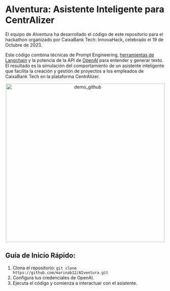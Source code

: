 # AIventura: Asistente Inteligente para CentrAlizer
El equipo de AIventura ha desarrollado el código de este repositorio para el hackathon organizado por CaixaBank Tech: InnovaHack, celebrado el 19 de Octubre de 2023.

Este código combina técnicas de Prompt Engineering, [herramientas de Langchain](https://python.langchain.com/docs/modules/agents/tools/) y la potencia de la API de [OpenAI](https://platform.openai.com/) para entender y generar texto. El resultado es la simulación del comportamiento de un asistente inteligente que facilita la creación y gestión de proyectos a los empleados de CaixaBank Tech en la plataforma CentrAlizer.

<p align="center">
  <img src="https://github.com/marinab12/AIventura/assets/56153026/77381c97-9b6f-4111-8bdf-ef9c16a034d7" alt="demo_github" width="500">
</p>

## Guía de Inicio Rápido:

1. Clona el repositorio: `git clone https://github.com/marinab12/AIventura.git`
2. Configura tus credenciales de OpenAI.
4. Ejecuta el código y comienza a interactuar con el asistente.







